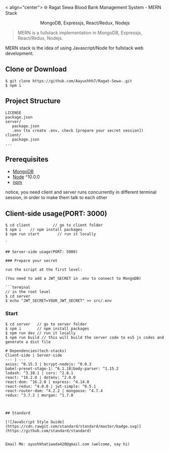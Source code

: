 < align="center">
🌐 Ragat Sewa Blood Bank Management System - MERN Stack

</h1>
<p align="center">
MongoDB, Expressjs, React/Redux, Nodejs
</p>

> MERN is a fullstack implementation in MongoDB, Expressjs, React/Redux, Nodejs.

MERN stack is the idea of using Javascript/Node for fullstack web development.

## Clone or Download

```terminal
$ git clone https://github.com/Aayushhh7/Ragat-Sewa-.git
$ npm i
```

## Project Structure

```terminal
LICENSE
package.json
server/
   package.json
   .env (to create .env, check [prepare your secret session])
client/
   package.json
...
```

## Prerequisites

- [MongoDB](https://www.mongodb.com/)
- [Node](https://nodejs.org/en/download/) ^10.0.0
- [npm](https://nodejs.org/en/download/package-manager/)

notice, you need client and server runs concurrently in different terminal session, in order to make them talk to each other

## Client-side usage(PORT: 3000)

````terminal
$ cd client          // go to client folder
$ npm i    // npm install packages
$ npm run start        // run it locally

`

## Server-side usage(PORT: 5000)

### Prepare your secret

run the script at the first level:

(You need to add a JWT_SECRET in .env to connect to MongoDB)

```terminal
// in the root level
$ cd server
$ echo "JWT_SECRET=YOUR_JWT_SECRET" >> src/.env
````

### Start

```terminal
$ cd server   // go to server folder
$ npm i       // npm install packages
$ npm run dev // run it locally
$ npm run build // this will build the server code to es5 js codes and generate a dist file
```

```
# Dependencies(tech-stacks)
Client-side | Server-side
--- | ---
axios: ^0.15.3 | bcrypt-nodejs: ^0.0.3
babel-preset-stage-1: ^6.1.18|body-parser: ^1.15.2
lodash: ^3.10.1 | cors: ^2.8.1
react: ^16.2.0 | dotenv: ^2.0.0
react-dom: ^16.2.0 | express: ^4.14.0
react-redux: ^4.0.0 | jwt-simple: ^0.5.1
react-router-dom: ^4.2.2 | mongoose: ^4.7.4
redux: ^3.7.2 | morgan: ^1.7.0



## Standard

[![JavaScript Style Guide](https://cdn.rawgit.com/standard/standard/master/badge.svg)](https://github.com/standard/standard)


Email Me: ayushkhatiwada420@gmail.com (welcome, say hi)

```
